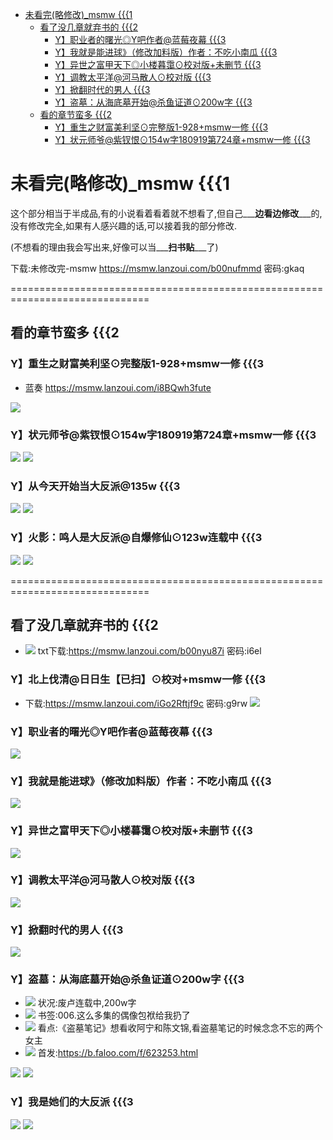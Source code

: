 - [未看完(略修改)_msmw {{{1](#head1)
	- [看了没几章就弃书的 {{{2](#head2)
		- [Y】职业者的曙光◎Y吧作者@蓝莓夜幕 {{{3](#head3)
		- [Y】我就是能进球》（修改加料版）作者：不吃小南瓜 {{{3](#head4)
		- [Y】异世之富甲天下◎小楼暮霭⊙校对版+未删节 {{{3](#head5)
		- [Y】调教太平洋@河马散人⊙校对版 {{{3](#head6)
		- [Y】掀翻时代的男人 {{{3](#head7)
		- [Y】盗墓：从海底墓开始@杀鱼证道⊙200w字 {{{3](#head8)
	- [看的章节蛮多 {{{2](#head9)
		- [Y】重生之财富美利坚⊙完整版1-928+msmw一修 {{{3](#head10)
		- [Y】状元师爷@紫钗恨⊙154w字180919第724章+msmw一修 {{{3](#head11)
# <span id="head1">未看完(略修改)_msmw {{{1</span>
这个部分相当于半成品,有的小说看着看着就不想看了,但自己___**边看边修改**___的,没有修改完全,如果有人感兴趣的话,可以接着我的部分修改.

(不想看的理由我会写出来,好像可以当___**扫书贴**___了)

下载:未修改完-msmw https://msmw.lanzoui.com/b00nufmmd 密码:gkaq

==============================================================================
## <span id="head9">看的章节蛮多 {{{2</span>
### <span id="head10">Y】重生之财富美利坚⊙完整版1-928+msmw一修 {{{3</span>

- 蓝奏 https://msmw.lanzoui.com/i8BQwh3fute

![](https://github.com/shssaber/msmw/raw/master/j/038.jpg)

### <span id="head11">Y】状元师爷@紫钗恨⊙154w字180919第724章+msmw一修 {{{3</span>

![](https://github.com/shssaber/msmw/raw/master/j/012.jpg)
![](https://github.com/shssaber/msmw/raw/master/j/077.jpg)

### Y】从今天开始当大反派@135w {{{3
![](https://github.com/shssaber/msmw/raw/master/j/095.jpg)
![](https://github.com/shssaber/msmw/raw/master/j/096.jpg)

### Y】火影：鸣人是大反派@自爆修仙⊙123w连载中 {{{3
![](https://github.com/shssaber/msmw/raw/master/j/098.jpg)
![](https://github.com/shssaber/msmw/raw/master/j/099.jpg)

==============================================================================
## <span id="head2">看了没几章就弃书的 {{{2</span>
* ![](https://placehold.it/15/90EE90/000000?text=+) txt下载:https://msmw.lanzoui.com/b00nyu87i 密码:i6el
### Y】北上伐清@日日生【已扫】⊙校对+msmw一修 {{{3
* 下载:https://msmw.lanzoui.com/iGo2Rftjf9c 密码:g9rw
![](https://github.com/shssaber/msmw/raw/master/j/079.jpg)
### <span id="head3">Y】职业者的曙光◎Y吧作者@蓝莓夜幕 {{{3</span>
![](https://github.com/shssaber/msmw/raw/master/j/001.jpg)
### <span id="head4">Y】我就是能进球》（修改加料版）作者：不吃小南瓜 {{{3</span>
![](https://github.com/shssaber/msmw/raw/master/j/002.jpg)
### <span id="head5">Y】异世之富甲天下◎小楼暮霭⊙校对版+未删节 {{{3</span>
![](https://github.com/shssaber/msmw/raw/master/j/003.jpg)
### <span id="head6">Y】调教太平洋@河马散人⊙校对版 {{{3</span>
![](https://github.com/shssaber/msmw/raw/master/j/004.jpg)
### <span id="head7">Y】掀翻时代的男人 {{{3</span>
![](https://github.com/shssaber/msmw/raw/master/j/007.jpg)
### <span id="head8">Y】盗墓：从海底墓开始@杀鱼证道⊙200w字 {{{3</span>
- ![](https://placehold.it/15/289FDB/F8D714?text=+) 状况:废卢连载中,200w字
- ![](https://placehold.it/15/289FDB/F8D714?text=+) 书签:006.这么多集的偶像包袱给我扔了
- ![](https://placehold.it/15/289FDB/F8D714?text=+) 看点:《盗墓笔记》想看收阿宁和陈文锦,看盗墓笔记的时候念念不忘的两个女主
- ![](https://placehold.it/15/289FDB/F8D714?text=+) 首发:https://b.faloo.com/f/623253.html

![](https://github.com/shssaber/msmw/raw/master/j/016.jpg)
![](https://github.com/shssaber/msmw/raw/master/j/078.jpg)

### <span id="head7">Y】我是她们的大反派 {{{3</span>
![](https://github.com/shssaber/msmw/raw/master/j/100.jpg)
![](https://github.com/shssaber/msmw/raw/master/j/101.jpg)



